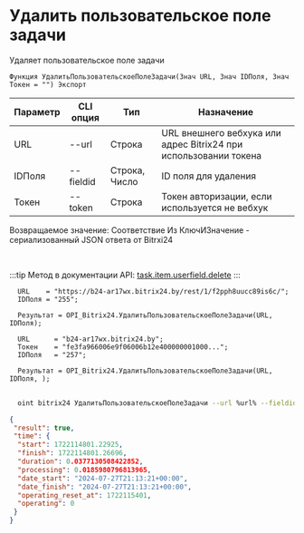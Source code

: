 ﻿---
sidebar_position: 5
---

# Удалить пользовательское поле задачи
 Удаляет пользовательское поле задачи



`Функция УдалитьПользовательскоеПолеЗадачи(Знач URL, Знач IDПоля, Знач Токен = "") Экспорт`

  | Параметр | CLI опция | Тип | Назначение |
  |-|-|-|-|
  | URL | --url | Строка | URL внешнего вебхука или адрес Bitrix24 при использовании токена |
  | IDПоля | --fieldid | Строка, Число | ID поля для удаления |
  | Токен | --token | Строка | Токен авторизации, если используется не вебхук |

  
  Возвращаемое значение:   Соответствие Из КлючИЗначение - сериализованный JSON ответа от Bitrxi24

<br/>

:::tip
Метод в документации API: [task.item.userfield.delete](https://dev.1c-bitrix.ru/rest_help/tasks/task/userfield/delete.php)
:::
<br/>


```bsl title="Пример кода"
  URL    = "https://b24-ar17wx.bitrix24.by/rest/1/f2pph8uucc89is6c/";
  IDПоля = "255";
  
  Результат = OPI_Bitrix24.УдалитьПользовательскоеПолеЗадачи(URL, IDПоля);
  
  URL      = "b24-ar17wx.bitrix24.by";
  Токен    = "fe3fa966006e9f06006b12e400000001000...";
  IDПоля   = "257";
  
  Результат = OPI_Bitrix24.УдалитьПользовательскоеПолеЗадачи(URL, IDПоля, );
```
	


```sh title="Пример команды CLI"
    
  oint bitrix24 УдалитьПользовательскоеПолеЗадачи --url %url% --fieldid %fieldid% --token %token%

```

```json title="Результат"
{
 "result": true,
 "time": {
  "start": 1722114801.22925,
  "finish": 1722114801.26696,
  "duration": 0.0377130508422852,
  "processing": 0.0185980796813965,
  "date_start": "2024-07-27T21:13:21+00:00",
  "date_finish": "2024-07-27T21:13:21+00:00",
  "operating_reset_at": 1722115401,
  "operating": 0
 }
}
```
